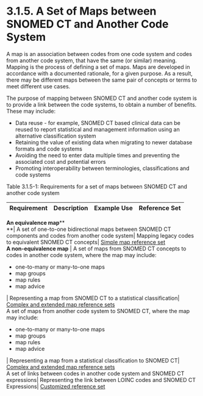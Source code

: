 # 3.1.5. A Set of Maps between SNOMED CT and Another Code System

A map is an association between codes from one code system and codes from another code system, that have the same (or similar) meaning. Mapping is the process of defining a set of maps. Maps are developed in accordance with a documented rationale, for a given purpose. As a result, there may be different maps between the same pair of concepts or terms to meet different use cases. 

The purpose of mapping between SNOMED CT and another code system is to provide a link between  the code systems, to obtain a number of benefits. These may include: 

  * Data reuse - for example, SNOMED CT based clinical data can be reused to report statistical and management information using an alternative classification system
  * Retaining the value of existing data when migrating to newer database formats and code systems
  * Avoiding the need to enter data multiple times and preventing the associated cost and potential errors
  * Promoting interoperability between terminologies, classifications and code systems

Table 3.1.5-1: Requirements for a set of maps between SNOMED CT and another code system

Requirement| Description| Example Use| Reference Set  
---|---|---|---  
**An equivalence map****  
**| A set of one-to-one bidirectional maps between SNOMED CT components and codes from another code system|  Mapping legacy codes to equivalent SNOMED CT concepts| [Simple map reference set](/pages/createpage.action?spaceKey=DOCRELFMT&title=5.2.9+Simple+Map+Reference+Set)  
**A non-equivalence map** | A set of maps from SNOMED CT concepts to codes in another code system, where the map may include: 

  * one-to-many or many-to-one maps
  * map groups
  * map rules
  * map advice

| Representing a map from SNOMED CT to a statistical classification| [Complex and extended map reference sets](https://confluence.ihtsdotools.org/display/DOCRELFMT/5.2.3.3+Complex+and+Extended+Map+from+SNOMED+CT+Reference+Sets)  
A set of maps from another code system to SNOMED CT,  where the map may include: 

  * one-to-many or many-to-one maps
  * map groups
  * map rules
  * map advice

| Representing a map from a statistical classification to SNOMED CT| [Complex and extended map reference sets](https://confluence.ihtsdotools.org/display/DOCRELFMT/5.2.3.3+Complex+and+Extended+Map+from+SNOMED+CT+Reference+Sets)  
A set of links between codes in another code system and SNOMED CT expressions| Representing the link between LOINC codes and SNOMED CT Expressions| [Customized reference set](4.3.-Pre-defined-and-Customized-Reference-Sets_35985493.html)
